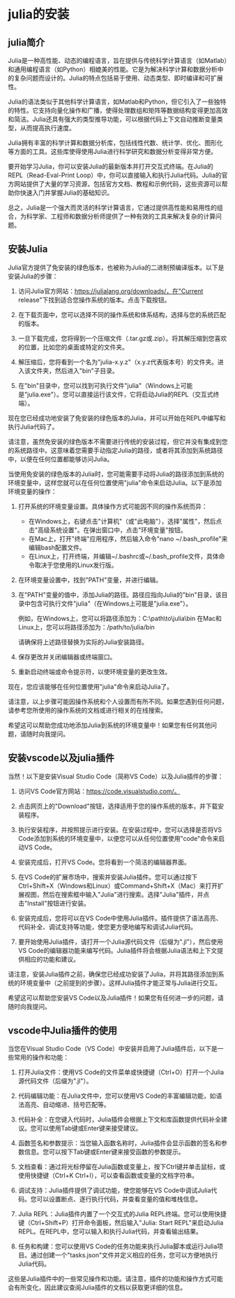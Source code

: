 # julia的安装
## julia简介
Julia是一种高性能、动态的编程语言，旨在提供与传统科学计算语言（如Matlab）和通用编程语言（如Python）相媲美的性能。它是为解决科学计算和数据分析中的复杂问题而设计的。Julia的特点包括易于使用、动态类型、即时编译和可扩展性。

Julia的语法类似于其他科学计算语言，如Matlab和Python，但它引入了一些独特的特性。它支持向量化操作和广播，使得处理数组和矩阵等数据结构变得更加高效和简洁。Julia还具有强大的类型推导功能，可以根据代码上下文自动推断变量类型，从而提高执行速度。

Julia拥有丰富的科学计算和数据分析库，包括线性代数、统计学、优化、图形化等方面的工具。这些库使得使用Julia进行科学研究和数据分析变得非常方便。

要开始学习Julia，你可以安装Julia的最新版本并打开交互式终端。在Julia的REPL（Read-Eval-Print Loop）中，你可以直接输入和执行Julia代码。Julia的官方网站提供了大量的学习资源，包括官方文档、教程和示例代码，这些资源可以帮助你快速入门并掌握Julia的基础知识。

总之，Julia是一个强大而灵活的科学计算语言，它通过提供高性能和易用性的组合，为科学家、工程师和数据分析师提供了一种有效的工具来解决复杂的计算问题。

## 安装Julia

Julia官方提供了免安装的绿色版本，也被称为Julia的二进制预编译版本。以下是安装Julia的步骤：

1. 访问Julia官方网站：https://julialang.org/downloads/，在"Current release"下找到适合您操作系统的版本。点击下载按钮。

2. 在下载页面中，您可以选择不同的操作系统和体系结构，选择与您的系统匹配的版本。

3. 一旦下载完成，您将得到一个压缩文件（.tar.gz或.zip）。将其解压缩到您喜欢的位置，比如您的桌面或特定的文件夹。

4. 解压缩后，您将看到一个名为"julia-x.y.z"（x.y.z代表版本号）的文件夹。进入该文件夹，然后进入"bin"子目录。

5. 在"bin"目录中，您可以找到可执行文件"julia"（Windows上可能是"julia.exe"）。您可以直接运行该文件，它将启动Julia的REPL（交互式终端）。

现在您已经成功地安装了免安装的绿色版本的Julia，并可以开始在REPL中编写和执行Julia代码了。

请注意，虽然免安装的绿色版本不需要进行传统的安装过程，但它并没有集成到您的系统路径中。这意味着您需要手动指定Julia的路径，或者将其添加到系统路径中，以便在任何位置都能够访问Julia。

当使用免安装的绿色版本的Julia时，您可能需要手动将Julia的路径添加到系统的环境变量中，这样您就可以在任何位置使用"julia"命令来启动Julia。以下是添加环境变量的操作：

1. 打开系统的环境变量设置。具体操作方式可能因不同的操作系统而异：
   - 在Windows上，右键点击"计算机"（或"此电脑"），选择"属性"，然后点击"高级系统设置"。在弹出窗口中，点击"环境变量"按钮。
   - 在Mac上，打开"终端"应用程序，然后输入命令"nano ~/.bash_profile"来编辑bash配置文件。
   - 在Linux上，打开终端，并编辑~/.bashrc或~/.bash_profile文件，具体命令取决于您使用的Linux发行版。

2. 在环境变量设置中，找到"PATH"变量，并进行编辑。

3. 在"PATH"变量的值中，添加Julia的路径。路径应指向Julia的"bin"目录，该目录中包含可执行文件"julia"（在Windows上可能是"julia.exe"）。

   例如，在Windows上，您可以将路径添加为：C:\path\to\julia\bin
   在Mac和Linux上，您可以将路径添加为：/path/to/julia/bin

   请确保将上述路径替换为实际的Julia安装路径。

4. 保存更改并关闭编辑器或终端窗口。

5. 重新启动终端或命令提示符，以使环境变量的更改生效。

现在，您应该能够在任何位置使用"julia"命令来启动Julia了。

请注意，以上步骤可能因操作系统和个人设置而有所不同。如果您遇到任何问题，请参考您所使用的操作系统的文档或进行相关的在线搜索。

希望这可以帮助您成功地添加Julia到系统的环境变量中！如果您有任何其他问题，请随时向我提问。

## 安装vscode以及julia插件

当然！以下是安装Visual Studio Code（简称VS Code）以及Julia插件的步骤：

1. 访问VS Code官方网站：https://code.visualstudio.com/。

2. 点击网页上的"Download"按钮，选择适用于您的操作系统的版本，并下载安装程序。

3. 执行安装程序，并按照提示进行安装。在安装过程中，您可以选择是否将VS Code添加到系统的环境变量中，以便您可以从任何位置使用"code"命令来启动VS Code。

4. 安装完成后，打开VS Code。您将看到一个简洁的编辑器界面。

5. 在VS Code的扩展市场中，搜索并安装Julia插件。您可以通过按下Ctrl+Shift+X（Windows和Linux）或Command+Shift+X（Mac）来打开扩展视图，然后在搜索框中输入"Julia"进行搜索。选择"Julia"插件，并点击"Install"按钮进行安装。

6. 安装完成后，您将可以在VS Code中使用Julia插件。插件提供了语法高亮、代码补全、调试支持等功能，使您更方便地编写和调试Julia代码。

7. 要开始使用Julia插件，请打开一个Julia源代码文件（后缀为".jl"），然后使用VS Code的编辑器功能来编写代码。Julia插件将会根据Julia语法和上下文提供相应的功能和建议。

请注意，安装Julia插件之前，确保您已经成功安装了Julia，并将其路径添加到系统的环境变量中（之前提到的步骤）。这样Julia插件才能正常与Julia进行交互。

希望这可以帮助您安装VS Code以及Julia插件！如果您有任何进一步的问题，请随时向我提问。

## vscode中Julia插件的使用
当您在Visual Studio Code（VS Code）中安装并启用了Julia插件后，以下是一些常用的操作和功能：

1. 打开Julia文件：使用VS Code的文件菜单或快捷键（Ctrl+O）打开一个Julia源代码文件（后缀为".jl"）。

2. 代码编辑功能：在Julia文件中，您可以使用VS Code的丰富编辑功能，如语法高亮、自动缩进、括号匹配等。

3. 代码补全：在您键入代码时，Julia插件会根据上下文和库函数提供代码补全建议。您可以使用Tab键或Enter键来接受建议。

4. 函数签名和参数提示：当您输入函数名称时，Julia插件会显示函数的签名和参数信息。您可以按下Tab键或Enter键来接受函数的参数提示。

5. 文档查看：通过将光标停留在Julia函数或变量上，按下Ctrl键并单击鼠标，或使用快捷键（Ctrl+K Ctrl+I），可以查看函数或变量的文档字符串。

6. 调试支持：Julia插件提供了调试功能，使您能够在VS Code中调试Julia代码。您可以设置断点、逐行执行代码，并查看变量的值和堆栈信息。

7. Julia REPL：Julia插件内置了一个交互式的Julia REPL终端。您可以使用快捷键（Ctrl+Shift+P）打开命令面板，然后输入"Julia: Start REPL"来启动Julia REPL。在REPL中，您可以输入和执行Julia代码，并查看输出结果。

8. 任务和构建：您可以使用VS Code的任务功能来执行Julia脚本或运行Julia项目。通过创建一个"tasks.json"文件并定义相应的任务，您可以方便地执行Julia代码。

这些是Julia插件中的一些常见操作和功能。请注意，插件的功能和操作方式可能会有所变化，因此建议查阅Julia插件的文档以获取更详细的信息。

